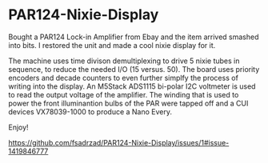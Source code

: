 # PAR124-Nixie-Display
Bought a PAR124 Lock-in Amplifier from Ebay and the item arrived smashed into bits. I restored the unit and made a cool nixie display for it.


The machine uses time divison demultiplexing to drive 5 nixie tubes in sequence, to reduce the needed I/O (15 versus. 50). The board uses priority encoders and decade
counters to even further simplfy the process of writing into the display. An M5Stack ADS1115 bi-polar I2C voltmeter is used to read the output voltage of the amplifier.
The winding that is used to power the front illuminantion bulbs of the PAR were tapped off and a CUI devices VX78039-1000 to produce a Nano Every. 


Enjoy!

https://github.com/fsadrzad/PAR124-Nixie-Display/issues/1#issue-1419846777
